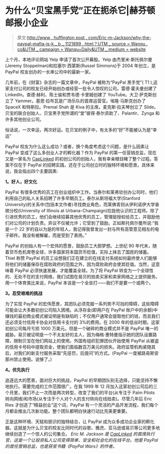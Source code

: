 # 为什么“贝宝黑手党”正在扼杀它|赫芬顿邮报小企业

> 原文:[http://www . huffington post . com/Eric-m-Jackson/why-the-paypal-mafia-is-k _ b _ 1121899 . html？UTM _ source = Wanqu . co&UTM _ campaign = Wanqu+Daily&UTM _ medium = website](http://www.huffingtonpost.com/eric-m-jackson/why-the-paypal-mafia-is-k_b_1121899.html?utm_source=wanqu.co&utm_campaign=Wanqu+Daily&utm_medium=website)



上个月，本地评论网站 Yelp 申请了首次公开募股。Yelp 由杰里米·斯托佩尔曼(Jeremy Stoppelman)和拉塞尔·西蒙斯(Russel Simmons)于 2004 年创立，是 PayPal 校友创办的一长串公司中的最新一家。

几年前，在《财富》杂志的一篇文章中，PayPal 被称为“PayPal 黑手党”( T1 ),这家支付公司的校友已经开始创办或经营一批令人惊叹的公司。雷德·霍夫曼创建了 LinkedIn。查德·赫利、陈士骏和贾韦德·卡里姆创建了 YouTube。大卫·萨克斯创立了 Yammer。基思·拉布瓦是广场乐队的首席运营官。埃隆·马斯克创办了 SpaceX 和特斯拉。Premal Shah 是 Kiva 的主席。麦克斯·拉夫琴创立了 Slide。贝宝的联合创始人、贝宝黑手党所谓的“堂”彼得·泰尔资助了、Palantir、Zynga 和许多其他创业公司。

俗话说，一次幸运，两次好运。在贝宝的例子中，有太多的“好”不能被认为是“幸运”

PayPal 校友为什么这么成功？或者，换个角度考虑这个问题，是什么因素让 PayPal 变成了这么多创业人才的孵化器？作为 PayPal 的第一任营销总监，现在又是一家名为 [CapLinked](https://secure.caplinked.com/) 的初创公司的创始人，我有幸亲眼目睹了整个过程。答案不仅在于 PayPal 的招聘实践，还在于公司创立时的独特环境和愿景。具体来说，我会指出四个主要因素:

**1。好人，好文化**

PayPal 有很多优秀的员工在创业组织中工作。当泰尔和莱弗钦创办公司时，他们利用自己的私人关系招聘了许多早期员工。泰尔从斯坦福大学(Stanford University)的关系中(包括本文作者)寻找商业角色，而莱佛青则从伊利诺伊大学香槟分校(University of Illinois at Urbana-Champaign)拉拢他认识的工程师。除了引进优秀的员工，他们会继续招募其他优秀的员工，管理层授权给员工，并鼓励他们对公司的计划负责。异议不仅被允许；它受到了鼓励。正如斯托佩尔曼所说:“我是一个 22 岁的自以为是的年轻人，我记得我曾发出一封与所有高管意见相左的电子邮件。我没有被解雇，而是受到了表扬。”

PayPal 的创始人有一个宏伟的愿景，鼓励员工大胆梦想。上世纪 90 年代末，随着货币危机席卷全球，许多国家将本国货币贬值，实际上抹去了国民的储蓄。Thiel 称赞 PayPal 的员工设想我们正在建立的在线支付系统如何最终使人们能够将他们的储蓄保存在腐败政府的范围之外，因为腐败政府会使其贬值。当然，这意味着 PayPal 必须快速发展，才能覆盖全球。为了将 PayPal 转变为一个全球性的、无处不在的支付网络，我们试图在易贝的拍卖买家和卖家网络之上提供服务。用一个体育类比来说，PayPal 本该是一个全垒打——我们不是要一个或两个。

**3。忍受艰难的挑战**

为了实现 PayPal 的宏伟愿景，其团队必须克服一系列势不可挡的障碍，这些障碍可能会让大多数初创公司陷入困境。从浮存金(即用户在 PayPal 账户中的余额)中赚钱的最初商业模式被证明是有缺陷的；不仅用户通常会提取他们的钱，而且我们还必须支付信用卡协会对信用卡支付的 3%的费用。在 2000 年的低谷时期，这家初创公司每月亏损 1000 万美元。但是一个破碎的商业模式并不是 PayPal 唯一的威胁。易贝被证明是一个不太友好的主人，因为梅格·惠特曼指示她的团队设置路障，限制贝宝在他们网站上的使用。外国有组织犯罪团伙开始使用 PayPal 从被盗的信用卡号码中提取资金，使我们面临数百万美元的损失。政府监管机构紧随其后，对我们的新支付服务采取“先惩罚，后提问”的方式。(PayPal 一度被路易斯安那州禁止使用。说够了。)

**4。优先执行**

追逐远大的愿景，面对巨大的挑战，PayPal 的早期团队别无选择，只能坚持不懈地执行。需要完成的工作范围很广。在我 1999 年 12 月加入这家初创公司后的三个月里，我们不止一次而是两次转型，改变了我们的平台(从专注于 Palm Pilots 转向网络)和市场(从专注于个人对个人的支付转向在线拍卖)。尽管几年后 Eric Ries 才创造了“精益创业”这个词，PayPal 有一个灵活的产品开发流程，我们每个月都会推出几次新功能。整个团队都明白快速行动比完美更重要。

正是这种环境、天赋和胆识的独特结合，让 PayPal 成为众多成功企业家的孵化器。这就是为什么贝宝的校友比同时代的谷歌、雅虎、亚马逊或易贝等公司更多地继续创造了一个惊人的公司集合。
 *Eric M. Jackson 是 [CapLinked](https://secure.caplinked.com/) 的首席执行官，这是一个让投资私人公司变得简单、安全和社会化的在线平台。他是 PayPal 的首任营销总监，也是获奖书籍《PayPal Wars》的作者。*

